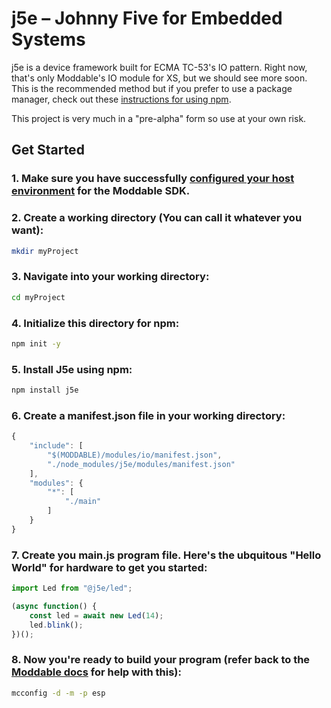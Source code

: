 # j5e – Johnny Five for Embedded Systems
j5e is a device framework built for ECMA TC-53's IO pattern. Right now, that's only Moddable's IO module for XS, but we should see more soon. This is the recommended method but if you prefer to use a package manager, check out these [instructions for using npm](docs/using-npm.md). 

This project is very much in a "pre-alpha" form so use at your own risk.

## Get Started

### 1. Make sure you have successfully [configured your host environment](https://github.com/Moddable-OpenSource/moddable/blob/public/documentation/Moddable%20SDK%20-%20Getting%20Started.md) for the Moddable SDK. 

### 2. Create a working directory (You can call it whatever you want):

````bash
mkdir myProject
````

### 3. Navigate into your working directory:

````bash
cd myProject
````

### 4. Initialize this directory for npm:

````bash
npm init -y
````

### 5. Install J5e using npm:

````bash
npm install j5e
````

### 6. Create a manifest.json file in your working directory:

````js
{
	"include": [
		"$(MODDABLE)/modules/io/manifest.json",
		"./node_modules/j5e/modules/manifest.json"
	],
	"modules": {
		"*": [
			"./main"
		]
	}
}
````

### 7. Create you main.js program file. Here's the ubquitous "Hello World" for hardware to get you started:

````js
import Led from "@j5e/led";

(async function() {
	const led = await new Led(14);
	led.blink();
})();
````

### 8. Now you're ready to build your program (refer back to the [Moddable docs](https://github.com/Moddable-OpenSource/moddable/tree/public/examples#building-apps) for help with this):

````bash
mcconfig -d -m -p esp
````
